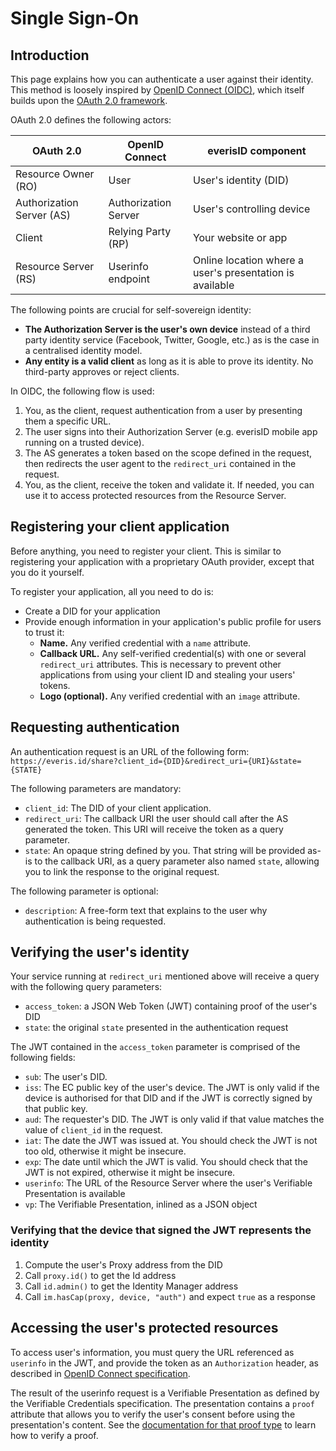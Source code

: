 # Single Sign-On

## Introduction

This page explains how you can authenticate a user against their identity. This method is loosely inspired by [OpenID Connect (OIDC)](https://openid.net/developers/specs/), which itself builds upon the [OAuth 2.0 framework](https://tools.ietf.org/html/rfc6749).

OAuth 2.0 defines the following actors:

| OAuth 2.0                 | OpenID Connect       | everisID component
| ------------------------- | -------------------- | -----------------------
| Resource Owner (RO)       | User                 | User's identity (DID)
| Authorization Server (AS) | Authorization Server | User's controlling device
| Client                    | Relying Party (RP)   | Your website or app
| Resource Server (RS)      | Userinfo endpoint    | Online location where a user's presentation is available


The following points are crucial for self-sovereign identity:
- **The Authorization Server is the user's own device** instead of a third party identity service (Facebook, Twitter, Google, etc.) as is the case in a centralised identity model.
- **Any entity is a valid client** as long as it is able to prove its identity. No third-party approves or reject clients.

In OIDC, the following flow is used:
1. You, as the client, request authentication from a user by presenting them a specific URL.
1. The user signs into their Authorization Server (e.g. everisID mobile app running on a trusted device).
2. The AS generates a token based on the scope defined in the request, then redirects the user agent to the `redirect_uri` contained in the request.
3. You, as the client, receive the token and validate it. If needed, you can use it to access protected resources from the Resource Server.

## Registering your client application

Before anything, you need to register your client. This is similar to registering your application with a proprietary OAuth provider, except that you do it yourself.

To register your application, all you need to do is:
- Create a DID for your application
- Provide enough information in your application's public profile for users to trust it:
  - **Name.** Any verified credential with a `name` attribute.
  - **Callback URL.** Any self-verified credential(s) with one or several `redirect_uri` attributes. This is necessary to prevent other applications from using your client ID and stealing your users' tokens.
  - **Logo (optional).** Any verified credential with an `image` attribute.

## Requesting authentication

An authentication request is an URL of the following form: `https://everis.id/share?client_id={DID}&redirect_uri={URI}&state={STATE}`

The following parameters are mandatory:
- `client_id`: The DID of your client application.
- `redirect_uri`: The callback URI the user should call after the AS generated the token. This URI will receive the token as a query parameter.
- `state`: An opaque string defined by you. That string will be provided as-is to the callback URI, as a query parameter also named `state`, allowing you to link the response to the original request.

The following parameter is optional:
- `description`: A free-form text that explains to the user why authentication is being requested.

## Verifying the user's identity

Your service running at `redirect_uri` mentioned above will receive a query with the following query parameters:
- `access_token`: a JSON Web Token (JWT) containing proof of the user's DID
- `state`: the original `state` presented in the authentication request

The JWT contained in the `access_token` parameter is comprised of the following fields:
- `sub`: The user's DID.
- `iss`: The EC public key of the user's device. The JWT is only valid if the device is authorised for that DID and if the JWT is correctly signed by that public key.
- `aud`: The requester's DID. The JWT is only valid if that value matches the value of `client_id` in the request.
- `iat`: The date the JWT was issued at. You should check the JWT is not too old, otherwise it might be insecure.
- `exp`: The date until which the JWT is valid. You should check that the JWT is not expired, otherwise it might be insecure.
- `userinfo`: The URL of the Resource Server where the user's Verifiable Presentation is available
- `vp`: The Verifiable Presentation, inlined as a JSON object

### Verifying that the device that signed the JWT represents the identity

1. Compute the user's Proxy address from the DID
2. Call `proxy.id()` to get the Id address
3. Call `id.admin()` to get the Identity Manager address
4. Call `im.hasCap(proxy, device, "auth")` and expect `true` as a response

## Accessing the user's protected resources

To access user's information, you must query the URL referenced as `userinfo` in the JWT, and provide the token as an `Authorization` header, as described in [OpenID Connect specification](https://openid.net/specs/openid-connect-core-1_0.html#UserInfoRequest).

The result of the userinfo request is a Verifiable Presentation as defined by the Verifiable Credentials specification. The presentation contains a `proof` attribute that allows you to verify the user's consent before using the presentation's content. See the [documentation for that proof type](https://gitlab.com/everis-blockchain/id/doc/blob/master/spec/attestation-registry-proof-type.md) to learn how to verify a proof.